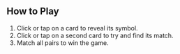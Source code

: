 ## How to Play

1. Click or tap on a card to reveal its symbol.
2. Click or tap on a second card to try and find its match.
3. Match all pairs to win the game.
